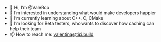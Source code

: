 - 👋 Hi, I’m @ValeRcp
- 👀 I’m interested in understanding what would make developers happier
- 🌱 I’m currently learning about C++, C, CMake
- 💞️ I’m looking for Beta testers, who wants to discover how caching can help their team
- 📫 How to reach me: valentina@tipi.build

<!---
ValeRcp/ValeRcp is a ✨ special ✨ repository because its `README.md` (this file) appears on your GitHub profile.
You can click the Preview link to take a look at your changes.
--->
